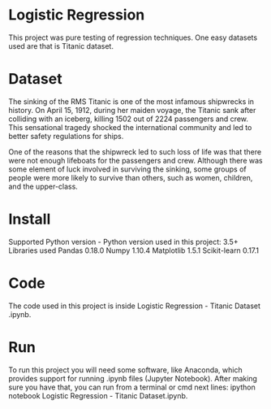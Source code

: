# Logistic Regression
This project was pure testing of regression techniques. One easy datasets used are that is Titanic dataset.

# Dataset
The sinking of the RMS Titanic is one of the most infamous shipwrecks in history. 
On April 15, 1912, during her maiden voyage, the Titanic sank after colliding with an iceberg, 
killing 1502 out of 2224 passengers and crew.
This sensational tragedy shocked the international community and led to better safety regulations for ships.

One of the reasons that the shipwreck led to such loss of life was that there were not enough lifeboats for the passengers and crew.
Although there was some element of luck involved in surviving the sinking, some groups of people were more likely to survive than others,
such as women, children, and the upper-class.

# Install
Supported Python version
     - Python version used in this project: 3.5+
Libraries used
      Pandas 0.18.0
      Numpy 1.10.4
      Matplotlib 1.5.1
      Scikit-learn 0.17.1
      
# Code
The code used in this project is inside Logistic Regression - Titanic Dataset .ipynb.

# Run
To run this project you will need some software, like Anaconda, which provides support for running .ipynb files (Jupyter Notebook). 
After making sure you have that, you can run from a terminal or cmd next lines: 
ipython notebook Logistic Regression - Titanic Dataset.ipynb.